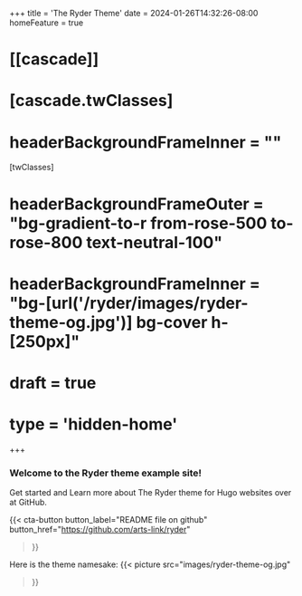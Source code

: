 +++
title = 'The Ryder Theme'
date = 2024-01-26T14:32:26-08:00
homeFeature = true
# [[cascade]]
#   [cascade.twClasses]
#     headerBackgroundFrameInner = ""

[twClasses]
  # headerBackgroundFrameOuter = "bg-gradient-to-r from-rose-500 to-rose-800 text-neutral-100"
  # headerBackgroundFrameInner = "bg-[url('/ryder/images/ryder-theme-og.jpg')] bg-cover h-[250px]"
# draft = true
# type = 'hidden-home'
+++ 

### Welcome to the Ryder theme example site!

Get started and Learn more about The Ryder theme for Hugo websites over at GitHub.


{{< cta-button 
  button_label="README file on github" 
  button_href="https://github.com/arts-link/ryder" 
>}}

<!--more-->

Here is the theme namesake:
  {{< picture 
    src="images/ryder-theme-og.jpg"
  >}}
